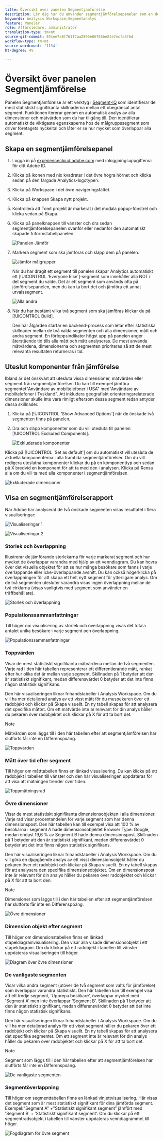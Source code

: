 ```yaml
---
title: Översikt över panelen Segmentjämförelse
description: Lär dig hur du använder segmentjämförelsepanelen som en del av segmentanalysen i Analysis Workspace.
keywords: Analysis Workspace;Segmentanalys
feature: Paneler
role: Affärsledare, administratör
translation-type: tm+mt
source-git-commit: 894ee7a8f761f7aa2590e06708be82e7ecfa3f6d
workflow-type: tm+mt
source-wordcount: '1134'
ht-degree: 4%

---
```



# Översikt över panelen Segmentjämförelse

Panelen Segmentjämförelse är ett verktyg i [Segment-IQ](../../segment-iq.md) som identifierar de mest statistiskt signifikanta skillnaderna mellan ett obegränsat antal segment. Funktionen itererar genom en automatisk analys av alla dimensioner och mätvärden som du har tillgång till. Den identifierar automatiskt de viktigaste egenskaperna hos de målgruppssegment som driver företagets nyckeltal och låter er se hur mycket som överlappar alla segment.

## Skapa en segmentjämförelsepanel

1. Logga in på [experiencecloud.adobe.com](https://experiencecloud.adobe.com) med inloggningsuppgifterna för ditt Adobe ID.
1. Klicka på ikonen med nio kvadrater i det övre högra hörnet och klicka sedan på den färgade Analytics-logotypen.
1. Klicka på Workspace i det övre navigeringsfältet.
1. Klicka på knappen Skapa nytt projekt.
1. Kontrollera att Tomt projekt är markerat i det modala popup-fönstret och klicka sedan på Skapa.
1. Klicka på panelknappen till vänster och dra sedan segmentjämförelsepanelen ovanför eller nedanför den automatiskt skapade friformstabellpanelen.

   ![Panelen Jämför](assets/seg-compare-panel.png)

1. Markera segment som ska jämföras och släpp dem på panelen.

   ![Jämför målgrupper](assets/compare-audiences.png)

   När du har dragit ett segment till panelen skapar Analytics automatiskt ett [!UICONTROL 'Everyone Else']-segment som innehåller alla NOT i det segment du valde. Det är ett segment som används ofta på jämförelsepanelen, men du kan ta bort det och jämföra ett annat urvalssegment.

   ![Alla andra](assets/everyone-else.png)

1. När du har bestämt vilka två segment som ska jämföras klickar du på [!UICONTROL Build].

   Den här åtgärden startar en backend-process som letar efter statistiska skillnader mellan de två valda segmenten och alla dimensioner, mått och andra segment. En förloppsindikator högst upp på panelen anger återstående tid tills alla mått och mått analyseras. De mest använda mätvärdena, dimensionerna och segmenten prioriteras så att de mest relevanta resultaten returneras i tid.

## Uteslut komponenter från jämförelse

Ibland är det önskvärt att utesluta vissa dimensioner, mätvärden eller segment från segmentjämförelser. Du kan till exempel jämföra segmentet&quot;Användare av mobiltelefoner i USA&quot; med&quot;Användare av mobiltelefoner i Tyskland&quot;. Att inkludera geografiskt orienteringsrelaterade dimensioner skulle inte vara rimligt eftersom dessa segment redan antyder dessa skillnader.

1. Klicka på [!UICONTROL 'Show Advanced Options'] när de önskade två segmenten finns på panelen.
1. Dra och släpp komponenter som du vill utesluta till panelen [!UICONTROL Excluded Components].

   ![Exkluderade komponenter](assets/excluded-components.png)

Klicka på [!UICONTROL 'Set as default'] om du automatiskt vill utesluta de aktuella komponenterna i alla framtida segmentjämförelser. Om du vill redigera uteslutna komponenter klickar du på en komponenttyp och sedan på X bredvid en komponent för att ta med den i analysen. Klicka på Rensa alla om du vill ta med alla komponenter i segmentjämförelsen.

![Exkluderade dimensioner](assets/excluded-dimensions.png)

## Visa en segmentjämförelserapport

När Adobe har analyserat de två önskade segmenten visas resultatet i flera visualiseringar:

![Visualiseringar 1](assets/new-viz.png)

![Visualiseringar 2](assets/new-viz2.png)

### Storlek och överlappning

Illustrerar de jämförande storlekarna för varje markerat segment och hur mycket de överlappar varandra med hjälp av ett venndiagram. Du kan hovra över det visuella objektet för att se hur många besökare som fanns i varje överlappande eller icke-överlappande avsnitt. Du kan också högerklicka på överlappningen för att skapa ett helt nytt segment för ytterligare analys. Om de två segmenten utesluter varandra visas ingen överlappning mellan de två cirklarna (visas vanligtvis med segment som använder en träffbehållare).

![Storlek och överlappning](assets/size-overlap.png)

### Populationssammanfattningar

Till höger om visualisering av storlek och överlappning visas det totala antalet unika besökare i varje segment och överlappning.

![Populationssammanfattningar](assets/population_summaries.png)

### Toppvärden

Visar de mest statistiskt signifikanta mätvärdena mellan de två segmenten. Varje rad i den här tabellen representerar ett differentierande mått, rankat efter hur olika det är mellan varje segment. Skillnaden på 1 betyder att den är statistiskt signifikant, medan differensvärdet 0 betyder att det inte finns någon statistisk signifikans.

Den här visualiseringen liknar frihandstabeller i Analysis Workspace. Om du vill ha mer detaljerad analys av ett visst mått för du muspekaren över ett radobjekt och klickar på Skapa visuellt. En ny tabell skapas för att analysera det specifika måttet. Om ett mätvärde inte är relevant för din analys håller du pekaren över radobjektet och klickar på X för att ta bort det.

>[!NOTE]
>
>Mätvärden som läggs till i den här tabellen efter att segmentjämförelsen har slutförts får inte en Differenspoäng.

![Toppvärden](assets/top-metrics.png)

### Mått över tid efter segment

Till höger om måtttabellen finns en länkad visualisering. Du kan klicka på ett radobjekt i tabellen till vänster och den här visualiseringen uppdateras för att visa att mätningen trender över tiden.

![Toppmätningsrad](assets/linked-viz.png)

### Övre dimensioner

Visar de mest statistiskt signifikanta dimensionsobjekten i alla dimensioner. Varje rad visar procentandelen för varje segment som har denna dimensionspost. Den här tabellen kan till exempel visa att 100 % av besökarna i segment A hade dimensionsobjektet Browser Type: Google, medan endast 19,6 % av Segment B hade denna dimensionspost. Skillnaden på 1 betyder att den är statistiskt signifikant, medan differensvärdet 0 betyder att det inte finns någon statistisk signifikans.

Den här visualiseringen liknar frihandstabeller i Analysis Workspace. Om du vill göra en djupgående analys av ett visst dimensionsobjekt håller du pekaren över ett radobjekt och klickar på Skapa visuellt. En ny tabell skapas för att analysera den specifika dimensionsobjektet. Om en dimensionspost inte är relevant för din analys håller du pekaren över radobjektet och klickar på X för att ta bort den.

>[!NOTE]
>
>Dimensioner som läggs till i den här tabellen efter att segmentjämförelsen har slutförts får inte en Differenspoäng.

![Övre dimensioner](assets/top-dimension-item1.png)

### Dimension objekt efter segment

Till höger om dimensionstabellen finns en länkad stapeldiagramvisualisering. Den visar alla visade dimensionsobjekt i ett stapeldiagram. Om du klickar på ett radobjekt i tabellen till vänster uppdateras visualiseringen till höger.

![Diagram över övre dimensioner](assets/top-dimension-item.png)

### De vanligaste segmenten

Visar vilka andra segment (utöver de två segment som valts för jämförelse) som överlappar varandra statistiskt. Den här tabellen kan till exempel visa att ett tredje segment, &#39;Upprepa besökare&#39;, överlappar mycket med &#39;Segment A&#39; men inte överlappar &#39;Segment B&#39;. Skillnaden på 1 betyder att den är statistiskt signifikant, medan differensvärdet 0 betyder att det inte finns någon statistisk signifikans.

Den här visualiseringen liknar frihandstabeller i Analysis Workspace. Om du vill ha mer detaljerad analys för ett visst segment håller du pekaren över ett radobjekt och klickar på Skapa visuellt. En ny tabell skapas för att analysera det specifika segmentet. Om ett segment inte är relevant för din analys håller du pekaren över radobjektet och klickar på X för att ta bort det.

>[!NOTE]
>
>Segment som läggs till i den här tabellen efter att segmentjämförelsen har slutförts får inte en Differenspoäng.

![De vanligaste segmenten](assets/top-segments.png)

### Segmentöverlappning

Till höger om segmenttabellen finns en länkad vinjettvisualisering. Här visas det segment som är mest statistiskt signifikant för dina jämförda segment. Exempel:&quot;Segment A&quot; +&quot;Statistiskt signifikant segment&quot; jämfört med &#39;Segment B&#39; + &#39;Statistiskt signifikant segment&#39;. Om du klickar på ett segmentradsobjekt i tabellen till vänster uppdateras venndiagrammet till höger.

![Fogdiagram för övre segment](assets/segment-overlap.png)
